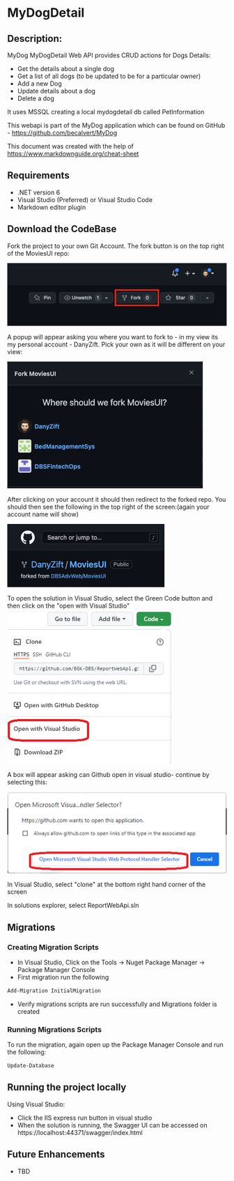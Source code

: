 # MyDogDetail

## Description: 
MyDog MyDogDetail Web API provides CRUD actions for Dogs Details:  
* Get the details about a single dog
* Get a list of all dogs (to be updated to be for a particular owner) 
* Add a new Dog
* Update details about a dog 
* Delete a dog

It uses MSSQL creating a local mydogdetail db called PetInformation

This webapi is part of the MyDog application which can be found on GitHub - https://github.com/becalvert/MyDog


This document was created with the help of https://www.markdownguide.org/cheat-sheet

## Requirements 

* .NET version 6
* Visual Studio (Preferred) or Visual Studio Code
* Markdown editor plugin

## Download the CodeBase

Fork the project to your own Git Account. The fork button is on the top right of the MoviesUI repo:

![Fork](./docs/images/fork.png)

A popup will appear asking you where you want to fork to - in my view its my personal account - DanyZift. Pick your own as it will be different on your view:

![Which Account](./docs/images/fork_to_yourrepo.png)

After clicking on your account it should then redirect to the forked repo. You should then see the following in the top right of the screen:(again your account name will show)

![After Forked](./docs/images/after_forked.png)

To open the solution in Visual Studio, select the Green Code button and then click on the "open with Visual Studio"
![open in visual studio](./docs/images/Open_in_visual_studio.png)

A box will appear asking can Github open in visual studio- continue by selecting this:

![permission to open in visual studio](./docs/images/open_in_visual_studio2.png)

In Visual Studio, select "clone" at the bottom right hand corner of the screen

In solutions explorer, select ReportWebApi.sln


## Migrations 

### Creating Migration Scripts

* In Visual Studio, Click on the Tools -> Nuget Package Manager -> Package Manager Console
* First migration run the following

```bash
Add-Migration InitialMigration
```

* Verify migrations scripts are run successfully and Migrations folder is created

### Running Migrations Scripts

To run the migration, again open up the Package Manager Console and run the following:

```bash
Update-Database
```

## Running the project locally

Using Visual Studio: 
* Click the IIS express run button in visual studio
* When the solution is running, the Swagger UI can be accessed on  https://localhost:44371/swagger/index.html


## Future Enhancements
* TBD
